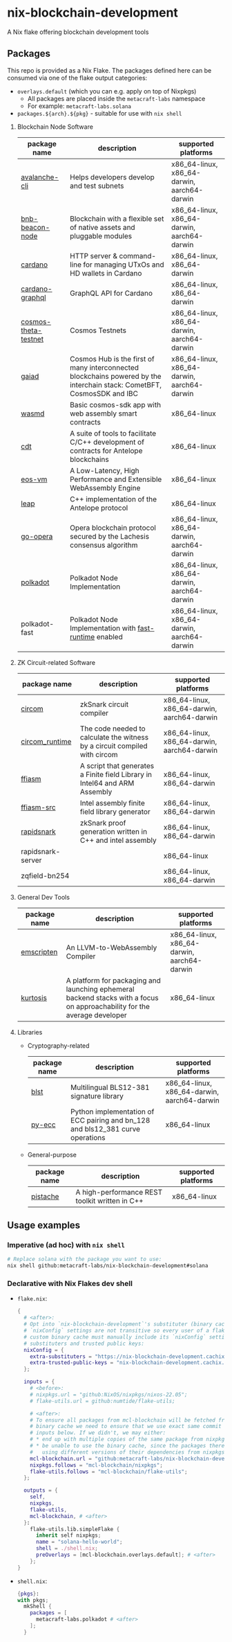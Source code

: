# nix-blockchain-development

A Nix flake offering blockchain development tools

## Packages

This repo is provided as a Nix Flake. The packages defined here can be consumed
via one of the flake output categories:

- `overlays.default` (which you can e.g. apply on top of Nixpkgs)
  - All packages are placed inside the `metacraft-labs` namespace
  - For example: `metacraft-labs.solana`
- `packages.${arch}.${pkg}` - suitable for use with `nix shell`

1. Blockchain Node Software

   | package name                             | description                                                                                                             | supported platforms                         |
   | ---------------------------------------- | ----------------------------------------------------------------------------------------------------------------------- | ------------------------------------------- |
   | [avalanche-cli]([avalanche-url])         | Helps developers develop and test subnets                                                                               | x86_64-linux, x86_64-darwin, aarch64-darwin |
   | [bnb-beacon-node]([bnb-beacon-node-url]) | Blockchain with a flexible set of native assets and pluggable modules                                                   | x86_64-linux, x86_64-darwin, aarch64-darwin |
   | [cardano]([cardano-url])                 | HTTP server & command-line for managing UTxOs and HD wallets in Cardano                                                 | x86_64-linux, x86_64-darwin                 |
   | [cardano-graphql]([cardano-graphql-url]) | GraphQL API for Cardano                                                                                                 | x86_64-linux, x86_64-darwin                 |
   | [cosmos-theta-testnet][cosmos-url]       | Cosmos Testnets                                                                                                         | x86_64-linux, x86_64-darwin, aarch64-darwin |
   | [gaiad]([gaiad-url])                     | Cosmos Hub is the first of many interconnected blockchains powered by the interchain stack: CometBFT, CosmosSDK and IBC | x86_64-linux, x86_64-darwin, aarch64-darwin |
   | [wasmd]([wasmd-url])                     | Basic cosmos-sdk app with web assembly smart contracts                                                                  | x86_64-linux                                |
   | [cdt]([cdt-url])                         | A suite of tools to facilitate C/C++ development of contracts for Antelope blockchains                                  | x86_64-linux                                |
   | [eos-vm]([eos-vm-url])                   | A Low-Latency, High Performance and Extensible WebAssembly Engine                                                       | x86_64-linux                                |
   | [leap]([leap-url])                       | C++ implementation of the Antelope protocol                                                                             | x86_64-linux                                |
   | [go-opera]([go-opera-url])               | Opera blockchain protocol secured by the Lachesis consensus algorithm                                                   | x86_64-linux, x86_64-darwin, aarch64-darwin |
   | [polkadot]([polkadot-url])               | Polkadot Node Implementation                                                                                            | x86_64-linux, x86_64-darwin, aarch64-darwin |
   | polkadot-fast                            | Polkadot Node Implementation with [fast-runtime][polkadot-fast-url] enabled                                             | x86_64-linux, x86_64-darwin, aarch64-darwin |

2. ZK Circuit-related Software

   | package name                           | description                                                                | supported platforms                         |
   | -------------------------------------- | -------------------------------------------------------------------------- | ------------------------------------------- |
   | [circom]([circom-url])                 | zkSnark circuit compiler                                                   | x86_64-linux, x86_64-darwin, aarch64-darwin |
   | [circom_runtime]([circom_runtime-url]) | The code needed to calculate the witness by a circuit compiled with circom | x86_64-linux, x86_64-darwin, aarch64-darwin |
   | [ffiasm]([ffiasm-url])                 | A script that generates a Finite field Library in Intel64 and ARM Assembly | x86_64-linux, x86_64-darwin                 |
   | [ffiasm-src]([ffiasm-src-url])         | Intel assembly finite field library generator                              | x86_64-linux, x86_64-darwin                 |
   | [rapidsnark]([rapidsnark-url])         | zkSnark proof generation written in C++ and intel assembly                 | x86_64-linux, x86_64-darwin                 |
   | rapidsnark-server                      |                                                                            | x86_64-linux                                |
   | zqfield-bn254                          |                                                                            | x86_64-linux, x86_64-darwin                 |

3. General Dev Tools

   | package name                 | description                                                                                                               | supported platforms                         |
   | ---------------------------- | ------------------------------------------------------------------------------------------------------------------------- | ------------------------------------------- |
   | [emscripten][emscripten-url] | An LLVM-to-WebAssembly Compiler                                                                                           | x86_64-linux, x86_64-darwin, aarch64-darwin |
   | [kurtosis]([kurtosis-url])   | A platform for packaging and launching ephemeral backend stacks with a focus on approachability for the average developer | x86_64-linux                                |

4. Libraries

   - Cryptography-related

     | package name           | description                                                                    | supported platforms                         |
     | ---------------------- | ------------------------------------------------------------------------------ | ------------------------------------------- |
     | [blst]([blst-url])     | Multilingual BLS12-381 signature library                                       | x86_64-linux, x86_64-darwin, aarch64-darwin |
     | [py-ecc]([py-ecc-url]) | Python implementation of ECC pairing and bn_128 and bls12_381 curve operations | x86_64-linux                                |

   - General-purpose

     | package name               | description                                    | supported platforms |
     | -------------------------- | ---------------------------------------------- | ------------------- |
     | [pistache]([pistache-url]) | A high-performance REST toolkit written in C++ | x86_64-linux        |

[cosmos-url]: https://github.com/hyphacoop/testnets/blob/master/local/previous-local-testnets/v7-theta/priv_validator_key.json
[emscripten-url]: https://github.com/emscripten-core/emscripten
[avalanche-url]: https://github.com/ava-labs/avalanche-cli
[blst-url]: https://github.com/supranational/blst
[bnb-beacon-node-url]: https://github.com/bnb-chain/node
[cardano-url]: https://github.com/woofpool/cardano-private-testnet-setup
[cdt-url]: https://github.com/AntelopeIO/cdt
[circom-url]: https://github.com/iden3/circom
[circom_runtime-url]: https://github.com/iden3/circom_runtime
[eos-vm-url]: https://github.com/AntelopeIO/eos-vm
[ffiasm-url]: https://github.com/iden3/ffiasm
[ffiasm-src-url]: https://github.com/iden3/ffiasm-old
[gaiad-url]: https://github.com/cosmos/gaia
[go-opera-url]: https://github.com/Fantom-foundation/go-opera
[cardano-graphql-url]: https://github.com/cardano-foundation/cardano-graphql
[kurtosis-url]: https://github.com/kurtosis-tech/kurtosis
[pistache-url]: https://github.com/pistacheio/pistache
[polkadot-url]: https://github.com/paritytech/polkadot
[py-ecc-url]: https://github.com/ethereum/py_ecc
[rapidsnark-url]: https://github.com/iden3/rapidsnark-old
[wasmd-url]: https://github.com/CosmWasm/wasmd
[polkadot-fast-url]: https://github.com/paritytech/polkadot/blob/52209dcfe546ff39cc031b92d64e787e7e8264d4/Cargo.toml#L228

## Usage examples

### Imperative (ad hoc) with `nix shell`

```sh
# Replace solana with the package you want to use:
nix shell github:metacraft-labs/nix-blockchain-development#solana
```

### Declarative with Nix Flakes dev shell

- `flake.nix`:

  ```nix
  {
    # <after>:
    # Opt into `nix-blockchain-development`'s substituter (binary cache).
    # `nixConfig` settings are not transitive so every user of a flake with a
    # custom binary cache must manually include its `nixConfig` settings for
    # substituters and trusted public keys:
    nixConfig = {
      extra-substituters = "https://nix-blockchain-development.cachix.org";
      extra-trusted-public-keys = "nix-blockchain-development.cachix.org-1:Ekei3RuW3Se+P/UIo6Q/oAgor/fVhFuuuX5jR8K/cdg=";
    };

    inputs = {
      # <before>:
      # nixpkgs.url = "github:NixOS/nixpkgs/nixos-22.05";
      # flake-utils.url = github:numtide/flake-utils;

      # <after>:
      # To ensure all packages from mcl-blockchain will be fetched from its
      # binary cache we need to ensure that we use exact same commit hash of the
      # inputs below. If we didn't, we may either:
      # * end up with multiple copies of the same package from nixpkgs
      # * be unable to use the binary cache, since the packages there where
      #   using different versions of their dependencies from nixpkgs
      mcl-blockchain.url = "github:metacraft-labs/nix-blockchain-development";
      nixpkgs.follows = "mcl-blockchain/nixpkgs";
      flake-utils.follows = "mcl-blockchain/flake-utils";
    };

    outputs = {
      self,
      nixpkgs,
      flake-utils,
      mcl-blockchain, # <after>
    }:
      flake-utils.lib.simpleFlake {
        inherit self nixpkgs;
        name = "solana-hello-world";
        shell = ./shell.nix;
        preOverlays = [mcl-blockchain.overlays.default]; # <after>
      };
  }
  ```

- `shell.nix`:

  ```nix
  {pkgs}:
  with pkgs;
    mkShell {
      packages = [
        metacraft-labs.polkadot # <after>
      ];
    }
  ```
